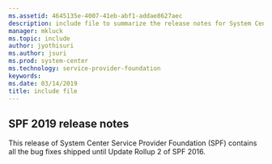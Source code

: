 ```yaml
---
ms.assetid: 4645135e-4007-41eb-abf1-addae8627aec
description: include file to summarize the release notes for System Center 2019 - Service Provider Foundation
manager: mkluck
ms.topic: include
author: jyothisuri
ms.author: jsuri
ms.prod: system-center
ms.technology: service-provider-foundation
keywords:
ms.date: 03/14/2019
title: include file
---
```


## SPF 2019 release notes

This release of System Center Service Provider Foundation (SPF) contains all the bug fixes shipped until Update Rollup 2 of SPF 2016.
